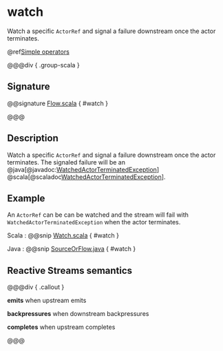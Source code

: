 # watch

Watch a specific `ActorRef` and signal a failure downstream once the actor terminates.

@ref[Simple operators](../index.md#simple-operators)

@@@div { .group-scala }

## Signature

@@signature [Flow.scala](/akka-stream/src/main/scala/akka/stream/scaladsl/Flow.scala) { #watch }

@@@

## Description

Watch a specific `ActorRef` and signal a failure downstream once the actor terminates.
The signaled failure will be an @java[@javadoc:[WatchedActorTerminatedException](akka.stream.WatchedActorTerminatedException)]
@scala[@scaladoc[WatchedActorTerminatedException](akka.stream.WatchedActorTerminatedException)].

## Example

An `ActorRef` can be can be watched and the stream will fail with `WatchedActorTerminatedException` when the
actor terminates. 

Scala
:   @@snip [Watch.scala](/akka-docs/src/test/scala/docs/stream/operators/sourceorflow/Watch.scala) { #watch }

Java
:   @@snip [SourceOrFlow.java](/akka-docs/src/test/java/jdocs/stream/operators/SourceOrFlow.java) { #watch }


## Reactive Streams semantics

@@@div { .callout }

**emits** when upstream emits

**backpressures** when downstream backpressures

**completes** when upstream completes

@@@

